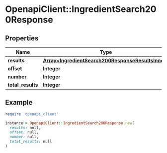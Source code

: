 # OpenapiClient::IngredientSearch200Response

## Properties

| Name | Type | Description | Notes |
| ---- | ---- | ----------- | ----- |
| **results** | [**Array&lt;IngredientSearch200ResponseResultsInner&gt;**](IngredientSearch200ResponseResultsInner.md) |  |  |
| **offset** | **Integer** |  |  |
| **number** | **Integer** |  |  |
| **total_results** | **Integer** |  |  |

## Example

```ruby
require 'openapi_client'

instance = OpenapiClient::IngredientSearch200Response.new(
  results: null,
  offset: null,
  number: null,
  total_results: null
)
```

